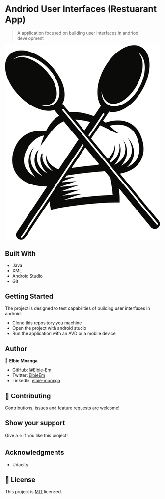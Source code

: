 # Andriod User Interfaces (Restuarant App)

> A application focused on building user interfaces in andriod development

![screenshot](./app/src/main/res/drawable/logp.png)

## Built With

- Java
- XML
- Android Studio
- Git

## Getting Started

The project is designed to test capabilities of building user interfaces in android.
- Clone this repository you machine
- Open the project with android studio
- Run the application with an AVD or a mobile device

## Author

👤 **Elbie Moonga**

- GitHub: [@Elbie-Em](https://github.com/Elbie-em)
- Twitter: [ElbieEm](https://twitter.com/ElbieEm)
- LinkedIn: [elbie-moonga](https://www.linkedin.com/in/elbiemoonga/)

## 🤝 Contributing

Contributions, issues and feature requests are welcome!



## Show your support

Give a ⭐️ if you like this project!

## Acknowledgments

- Udacity


## 📝 License

This project is [MIT](./license.md) licensed.